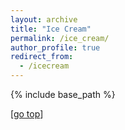```yaml
---
layout: archive
title: "Ice Cream"
permalink: /ice_cream/
author_profile: true
redirect_from:
  - /icecream
---
```


{% include base_path %}


[[go top](https://dchappell2203.github.io/ice_cream/)]  
